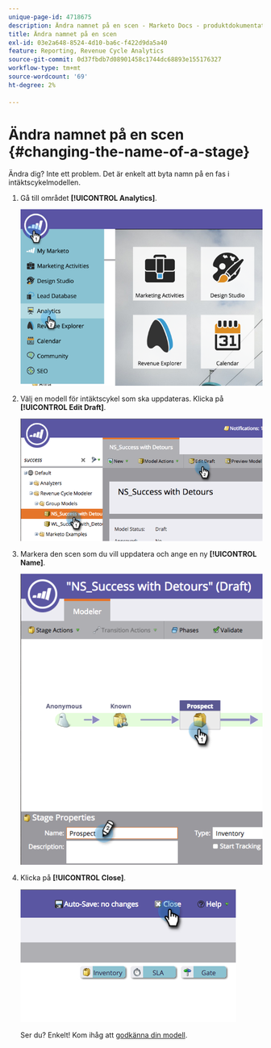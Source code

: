 ```yaml
---
unique-page-id: 4718675
description: Ändra namnet på en scen - Marketo Docs - produktdokumentation
title: Ändra namnet på en scen
exl-id: 03e2a648-8524-4d10-ba6c-f422d9da5a40
feature: Reporting, Revenue Cycle Analytics
source-git-commit: 0d37fbdb7d08901458c1744dc68893e155176327
workflow-type: tm+mt
source-wordcount: '69'
ht-degree: 2%

---
```


# Ändra namnet på en scen {#changing-the-name-of-a-stage}

Ändra dig? Inte ett problem. Det är enkelt att byta namn på en fas i intäktscykelmodellen.

1. Gå till området **[!UICONTROL Analytics]**.

   ![](assets/image2015-4-27-23-3a18-3a34.png)

1. Välj en modell för intäktscykel som ska uppdateras. Klicka på **[!UICONTROL Edit Draft]**.

   ![](assets/image2015-4-27-17-3a36-3a33.png)

1. Markera den scen som du vill uppdatera och ange en ny **[!UICONTROL Name]**.

   ![](assets/image2015-4-27-17-3a40-3a46.png)

1. Klicka på **[!UICONTROL Close]**.

   ![](assets/image2015-4-27-17-3a41-3a51.png)

   Ser du? Enkelt! Kom ihåg att [godkänna din modell](/help/marketo/product-docs/reporting/revenue-cycle-analytics/revenue-cycle-models/approve-unapprove-a-revenue-model.md).
